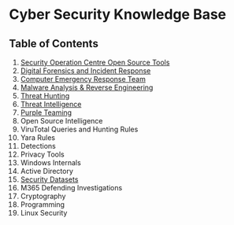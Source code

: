 # Cyber Security Knowledge Base

## Table of Contents 
  1. [Security Operation Centre Open Source Tools](https://github.com/vigneshb0197/CyberSecurityKnowledgeBase/blob/main/Security%20Operation%20Centre%20Daily%20Open%20Source%20Tools.md) 
  2. [Digital Forensics and Incident Response](https://github.com/vigneshb0197/CyberSecurityKnowledgeBase/blob/main/Digital%20Forensics%20and%20Incident%20Response.md) 
  3. [Computer Emergency Response Team](https://github.com/Virtual-Base/CyberSecurityKnowledgeBase/blob/main/Computer%20Emergency%20Response%20Team.md) 
  4. [Malware Analysis & Reverse Engineering](https://github.com/Virtual-Base/CyberSecurityKnowledgeBase/blob/main/Malware%20Analysis%20&%20Reverse%20Engineering.md) 
  5. [Threat Hunting](https://github.com/Virtual-Base/CyberSecurityKnowledgeBase/blob/main/Threat%20Hunting.md) 
  6. [Threat Intelligence](https://github.com/Virtual-Base/CyberSecurityKnowledgeBase/blob/main/Threat%20Intelligence.md) 
  7. [Purple Teaming](https://github.com/Virtual-Base/CyberSecurityKnowledgeBase/blob/main/Purple%20Teaming.md) 
  8. Open Source Intelligence 
  9. ViruTotal Queries and Hunting Rules
  10. Yara Rules
  11. Detections 
  12. Privacy Tools 
  13. Windows Internals 
  14. Active Directory 
  15. [Security Datasets](https://github.com/Virtual-Base/CyberSecurityKnowledgeBase/blob/main/Security%20Datasets.md) 
  16. M365 Defending Investigations 
  17. Cryptography 
  18. Programming 
  29. Linux Security 
